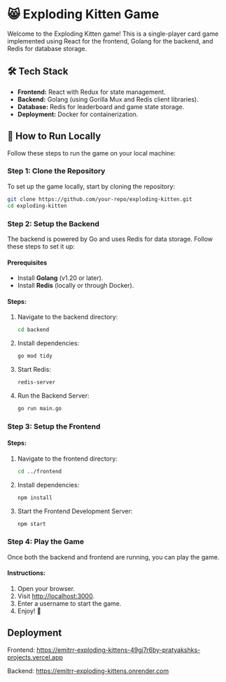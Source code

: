 # 😸 Exploding Kitten Game

Welcome to the Exploding Kitten game! This is a single-player card game implemented using React for the frontend, Golang for the backend, and Redis for database storage.

## 🛠️ Tech Stack

- **Frontend:** React with Redux for state management.
- **Backend:** Golang (using Gorilla Mux and Redis client libraries).
- **Database:** Redis for leaderboard and game state storage.
- **Deployment:** Docker for containerization.

## 🚀 How to Run Locally

Follow these steps to run the game on your local machine:

### Step 1: Clone the Repository

To set up the game locally, start by cloning the repository:

```bash
git clone https://github.com/your-repo/exploding-kitten.git
cd exploding-kitten
```


### Step 2: Setup the Backend

The backend is powered by Go and uses Redis for data storage. Follow these steps to set it up:

#### Prerequisites
- Install **Golang** (v1.20 or later).
- Install **Redis** (locally or through Docker).

#### Steps:

1. Navigate to the backend directory:
   ```bash
   cd backend
   ```
2. Install dependencies:
   ```bash
   go mod tidy
   ```
3. Start Redis:
   ```bash
   redis-server
   ```
4. Run the Backend Server:
   ```bash
   go run main.go
   ```


### Step 3: Setup the Frontend

#### Steps:
1. Navigate to the frontend directory:
   ```bash
   cd ../frontend
   ```
2. Install dependencies:
   ```bash
   npm install
   ```
3. Start the Frontend Development Server:
   ```bash
   npm start
   ```


### Step 4: Play the Game

Once both the backend and frontend are running, you can play the game.

#### Instructions:
1. Open your browser.
2. Visit [http://localhost:3000](http://localhost:3000).
3. Enter a username to start the game.
4. Enjoy! 🎉

## Deployment
Frontend: https://emitrr-exploding-kittens-49gj7r6by-pratyakshks-projects.vercel.app

Backend: https://emitrr-exploding-kittens.onrender.com
